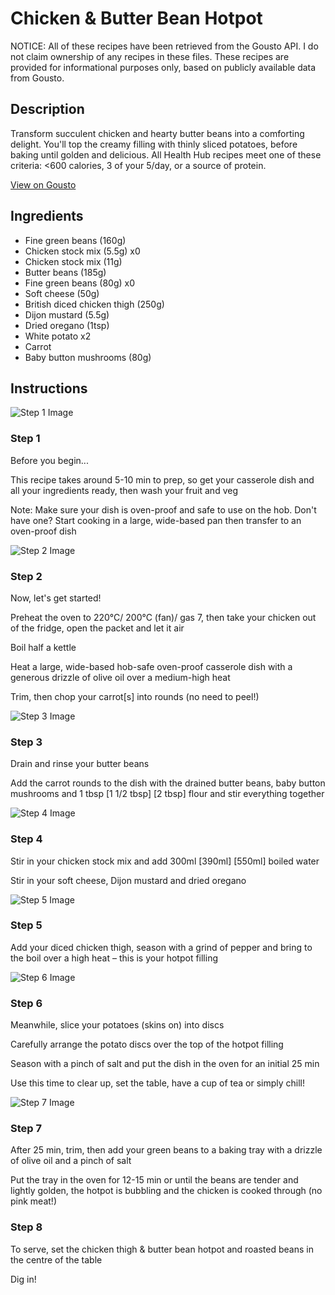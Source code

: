 # Chicken & Butter Bean Hotpot

NOTICE: All of these recipes have been retrieved from the Gousto API. I do not claim ownership of any recipes in these files. These recipes are provided for informational purposes only, based on publicly available data from Gousto.

## Description

Transform succulent chicken and hearty butter beans into a comforting delight. You'll top the creamy filling with thinly sliced potatoes, before baking until golden and delicious. All Health Hub recipes meet one of these criteria: <600 calories, 3 of your 5/day, or a source of protein.

[View on Gousto](https://www.gousto.co.uk/recipes/cookbook/chicken-butter-bean-hotpot)

## Ingredients

- Fine green beans (160g)
- Chicken stock mix (5.5g) x0
- Chicken stock mix (11g)
- Butter beans (185g)
- Fine green beans (80g) x0
- Soft cheese (50g)
- British diced chicken thigh (250g)
- Dijon mustard (5.5g)
- Dried oregano (1tsp)
- White potato x2
- Carrot
- Baby button mushrooms (80g)

## Instructions

![Step 1 Image](https://production-media.gousto.co.uk/cms/recipe-step-image/Admin-10mm-Step-1-1612376500574-x200.jpg)

### Step 1

Before you begin...

This recipe takes around 5-10 min to prep, so get your casserole dish and all your ingredients ready, then wash your fruit and veg

Note: Make sure your dish is oven-proof and safe to use on the hob. Don't have one? Start cooking in a large, wide-based pan then transfer to an oven-proof dish

![Step 2 Image](https://production-media.gousto.co.uk/cms/recipe-step-image/step-2-1607704457740-x200.jpg)

### Step 2

Now, let's get started!

Preheat the oven to 220°C/ 200°C (fan)/ gas 7, then take your chicken out of the fridge, open the packet and let it air

Boil half a kettle

Heat a large, wide-based hob-safe oven-proof casserole dish with a generous drizzle of olive oil over a medium-high heat

Trim, then chop your carrot[s] into rounds (no need to peel!)

![Step 3 Image](https://production-media.gousto.co.uk/cms/recipe-step-image/step-3-1607704468217-x200.jpg)

### Step 3

Drain and rinse your butter beans

Add the carrot rounds to the dish with the drained butter beans, baby button mushrooms and 1 tbsp <span class="text-purple">[1 1/2 tbsp] </span><span class="text-danger">[2 tbsp] </span>flour and stir everything together

![Step 4 Image](https://production-media.gousto.co.uk/cms/recipe-step-image/step-4-1607704477932-x200.jpg)

### Step 4

Stir in your chicken stock mix and add 300ml <span class="text-purple">[390ml]</span> <span class="text-danger">[550ml]</span> boiled water

Stir in your soft cheese, Dijon mustard and dried oregano

![Step 5 Image](https://production-media.gousto.co.uk/cms/recipe-step-image/step-5-1607704485405-x200.jpg)

### Step 5

Add your diced chicken thigh, season with a grind of pepper and bring to the boil over a high heat – this is your hotpot filling

![Step 6 Image](https://production-media.gousto.co.uk/cms/recipe-step-image/step-6-1607704494589-x200.jpg)

### Step 6

Meanwhile, slice your potatoes (skins on) into discs

Carefully arrange the potato discs over the top of the hotpot filling

Season with a pinch of salt and put the dish in the oven for an initial 25 min

Use this time to clear up, set the table, have a cup of tea or simply chill!

![Step 7 Image](https://production-media.gousto.co.uk/cms/recipe-step-image/step-7-1607704503491-x200.jpg)

### Step 7

After 25 min, trim, then add your green beans to a baking tray with a drizzle of olive oil and a pinch of salt

Put the tray in the oven for 12-15 min or until the beans are tender and lightly golden, the hotpot is bubbling and the chicken is cooked through (no pink meat!)

### Step 8

To serve, set the chicken thigh & butter bean hotpot and roasted beans in the centre of the table

Dig in!

